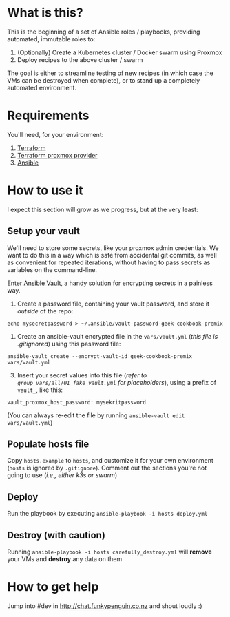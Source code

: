 # What is this?

This is the beginning of a set of Ansible roles / playbooks, providing automated, immutable roles to:

1. (Optionally) Create a Kubernetes cluster / Docker swarm using Proxmox 
2. Deploy recipes to the above cluster / swarm

The goal is either to streamline testing of new recipes (in which case the VMs can be destroyed when complete), or to stand up a completely automated environment.

# Requirements

You'll need, for your environment:

1. [Terraform](https://www.terraform.io)
2. [Terraform proxmox provider](https://github.com/Telmate/terraform-provider-proxmox)
3. [Ansible](https://www.ansible.com)

# How to use it

I expect this section will grow as we progress, but at the very least:

## Setup your vault

We'll need to store some secrets, like your proxmox admin credentials. We want to do this in a way which is safe from accidental git commits, as well as convenient for repeated iterations, without having to pass secrets as variables on the command-line.

Enter [Ansible Vault](https://docs.ansible.com/ansible/latest/user_guide/vault.html#creating-encrypted-files), a handy solution for encrypting secrets in a painless way.

1. Create a password file, containing your vault password, and store it _outside_ of the repo:

```
echo mysecretpassword > ~/.ansible/vault-password-geek-cookbook-premix
```

1. Create an ansible-vault encrypted file in the `vars/vault.yml` (*this file is .gitignored*) using this password file:

```
ansible-vault create --encrypt-vault-id geek-cookbook-premix vars/vault.yml
```

3. Insert your secret values into this file (*refer to `group_vars/all/01_fake_vault.yml` for placeholders*), using a prefix of `vault_`, like this:

```
vault_proxmox_host_password: mysekritpassword
```

(You can always re-edit the file by running `ansible-vault edit vars/vault.yml`)


## Populate hosts file

Copy `hosts.example` to `hosts`, and customize it for your own environment (`hosts` is ignored by `.gitignore`). Comment out the sections you're not going to use (*i.e., either k3s or swarm*)

## Deploy

Run the playbook by executing `ansible-playbook -i hosts deploy.yml`

## Destroy (with caution)

Running  `ansible-playbook -i hosts carefully_destroy.yml` will **remove** your VMs and **destroy** any data on them

# How to get help

Jump into #dev in http://chat.funkypenguin.co.nz and shout loudly :)
